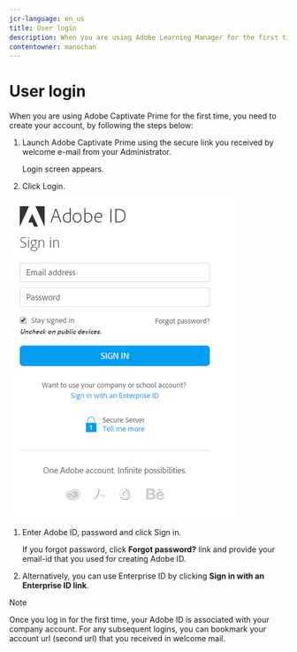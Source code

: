 ```yaml
---
jcr-language: en_us
title: User login
description: When you are using Adobe Learning Manager for the first time, you need to create your account.
contentowner: manochan
---
```



# User login

When you are using Adobe Captivate Prime for the first time, you need to create your account, by following the steps below:

1. Launch Adobe Captivate Prime using the secure link you received by welcome e-mail from your Administrator.  

   Login screen appears.

1. Click Login.

![](assets/adobeid-signin.png)

1. Enter Adobe ID, password and click Sign in.  

   If you forgot password, click **Forgot password?** link and provide your email-id that you used for creating Adobe ID.

1. Alternatively, you can use Enterprise ID by clicking **Sign in with an Enterprise ID link**.

>[!NOTE]
>
>Once you log in for the first time, your Adobe ID is associated with your company account. For any subsequent logins, you can bookmark your account url (second url) that you received in welcome mail.
